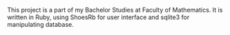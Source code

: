 This project is a part of my Bachelor Studies at Faculty of Mathematics. It is written in Ruby, using ShoesRb for user interface and sqlite3 for manipulating database.

